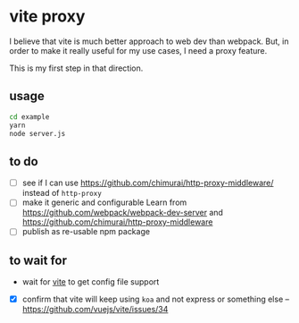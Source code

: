 # vite proxy

I believe that vite is much better approach to web dev than webpack.
But, in order to make it really useful for my use cases, I need a proxy feature.

This is my first step in that direction.

## usage

```sh
cd example
yarn
node server.js
```

## to do

- [ ] see if I can use https://github.com/chimurai/http-proxy-middleware/ instead of `http-proxy`
- [ ] make it generic and configurable
  Learn from https://github.com/webpack/webpack-dev-server and https://github.com/chimurai/http-proxy-middleware
- [ ] publish as re-usable npm package

## to wait for

- wait for [vite](https://github.com/vuejs/vite#todos) to get config file support
- [x] confirm that vite will keep using `koa` and not express or something else – https://github.com/vuejs/vite/issues/34

